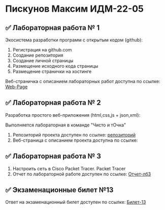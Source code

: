 # Пискунов Максим ИДМ-22-05

## ✅ Лабораторная работа № 1

Экосистема разработки программ с открытым кодом (github):

1. Регистрация на github.com
2. Создание репозитория
3. Создание личной страницы
4. Размещение исходного кода страницы
5. Размещение странички на хостинге

Веб-страничка с описанием лабораторных работ доступна по ссылке: [Web-Page](https://Lozbik.github.io/IT-labs/)

## ✅ Лабораторная работа № 2

Разработка простого веб-приложения (html,css,js + json,xml):

Выполняется лабораторная в команде "Чисто и тОчка"

1. Репозиторий проекта доступен по ссылке: [репозиторий](https://github.com/MakyHaky/ChistoTochka)
2. Веб-страница с описанием проекта доступна по ссылке: 

## ✅ Лабораторная работа № 3
1. Настроить сеть в Сisco Packet Tracer. Packet Tracer
2. Отчет по лабораторной работе доступен по ссылке: [Отчет-лб3](https://github.com/Lozbik/IT-labs/blob/master/Laboratornaya_rabota_4.docx)

## ✅ Экзаменационные билет №13

Ответ на экзаменационный билет доступен по ссылке: [Билет-13](https://otkritkis.com/wp-content/uploads/2022/07/hk5de.gif)

